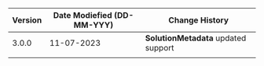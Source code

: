 | **Version** | **Date Modiefied (DD-MM-YYY)** | **Change History**                             |
|-------------|--------------------------------|------------------------------------------------|
| 3.0.0       | 11-07-2023                     |**SolutionMetadata** updated support		    |  
|             |                                |                                                |
